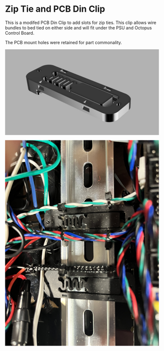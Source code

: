 
# Zip Tie and PCB Din Clip

This is a modifed PCB Din Clip to add slots for zip ties. This clip allows wire bundles to bed tied on either side and will fit under the PSU and Octopus Control Board. 

The PCB mount holes were retained for part commonality.  

![cad](Images/cad.jpg)

![picture](Images/IMG_2081.JPG)
